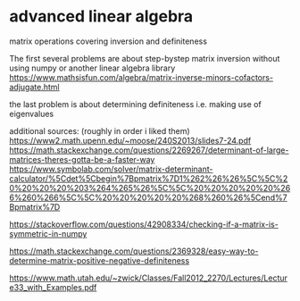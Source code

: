 # advanced linear algebra
matrix operations covering inversion and definiteness

The first several problems are about step-bystep matrix inversion
without using numpy or another linear algebra library
https://www.mathsisfun.com/algebra/matrix-inverse-minors-cofactors-adjugate.html


the last problem is about determining definiteness i.e. making use of eigenvalues

additional sources: (roughly in order i liked them)
https://www2.math.upenn.edu/~moose/240S2013/slides7-24.pdf
https://math.stackexchange.com/questions/2269267/determinant-of-large-matrices-theres-gotta-be-a-faster-way
https://www.symbolab.com/solver/matrix-determinant-calculator/%5Cdet%5Cbegin%7Bpmatrix%7D1%262%26%26%5C%5C%20%20%20%20%203%264%265%26%5C%5C%20%20%20%20%20%266%260%266%5C%5C%20%20%20%20%20%268%260%26%5Cend%7Bpmatrix%7D

https://stackoverflow.com/questions/42908334/checking-if-a-matrix-is-symmetric-in-numpy

https://math.stackexchange.com/questions/2369328/easy-way-to-determine-matrix-positive-negative-definiteness

https://www.math.utah.edu/~zwick/Classes/Fall2012_2270/Lectures/Lecture33_with_Examples.pdf





